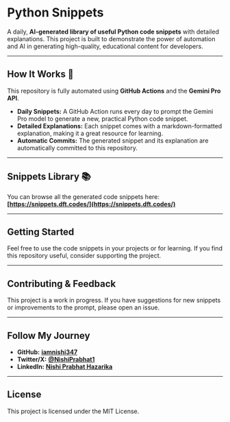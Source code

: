 # Python Snippets

A daily, **AI-generated library of useful Python code snippets** with detailed explanations. This project is built to demonstrate the power of automation and AI in generating high-quality, educational content for developers.

---

## How It Works 🤖

This repository is fully automated using **GitHub Actions** and the **Gemini Pro API**.

* **Daily Snippets:** A GitHub Action runs every day to prompt the Gemini Pro model to generate a new, practical Python code snippet.
* **Detailed Explanations:** Each snippet comes with a markdown-formatted explanation, making it a great resource for learning.
* **Automatic Commits:** The generated snippet and its explanation are automatically committed to this repository.

---

## Snippets Library 📚
You can browse all the generated code snippets here:
**[https://snippets.dft.codes/](https://snippets.dft.codes/)**

---

## Getting Started

Feel free to use the code snippets in your projects or for learning. If you find this repository useful, consider supporting the project.

---

## Contributing & Feedback

This project is a work in progress. If you have suggestions for new snippets or improvements to the prompt, please open an issue.

---

## Follow My Journey

* **GitHub:** **[iamnishi347](https://github.com/iamnishi347)**
* **Twitter/X:** **[@NishiPrabhat1](https://twitter.com/NishiPrabhat1)**
* **LinkedIn:** **[Nishi Prabhat Hazarika](https://www.linkedin.com/in/nishi-prabhat-hazarika)**

---

## License

This project is licensed under the MIT License.
